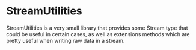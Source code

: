 # StreamUtilities

StreamUtilities is a very small library that provides some Stream type that could be useful in certain cases, as well as extensions methods which are pretty useful when
writing raw data in a stream.
